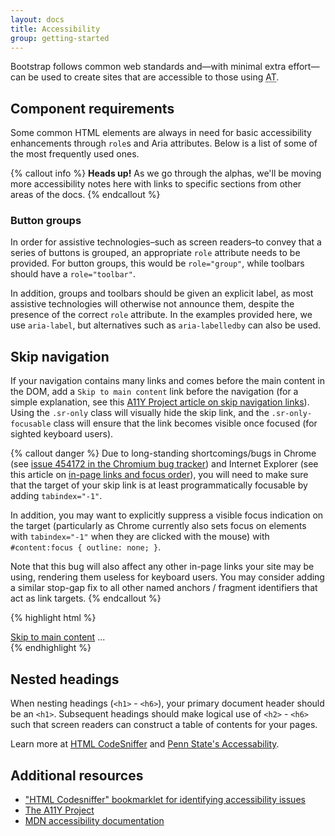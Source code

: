 ```yaml
---
layout: docs
title: Accessibility
group: getting-started
---
```


Bootstrap follows common web standards and—with minimal extra effort—can be used to create sites that are accessible to those using <abbr title="Assistive Technology" class="initialism">AT</abbr>.

## Component requirements

Some common HTML elements are always in need for basic accessibility enhancements through `role`s and Aria attributes. Below is a list of some of the most frequently used ones.

{% callout info %}
**Heads up!** As we go through the alphas, we'll be moving more accessibility notes here with links to specific sections from other areas of the docs.
{% endcallout %}

### Button groups

In order for assistive technologies–such as screen readers–to convey that a series of buttons is grouped, an appropriate `role` attribute needs to be provided. For button groups, this would be `role="group"`, while toolbars should have a `role="toolbar"`.

In addition, groups and toolbars should be given an explicit label, as most assistive technologies will otherwise not announce them, despite the presence of the correct `role` attribute. In the examples provided here, we use `aria-label`, but alternatives such as `aria-labelledby` can also be used.

## Skip navigation

If your navigation contains many links and comes before the main content in the DOM, add a `Skip to main content` link before the navigation (for a simple explanation, see this [A11Y Project article on skip navigation links](http://a11yproject.com/posts/skip-nav-links)). Using the `.sr-only` class will visually hide the skip link, and the <code>.sr-only-focusable</code> class will ensure that the link becomes visible once focused (for sighted keyboard users).

{% callout danger %}
Due to long-standing shortcomings/bugs in Chrome (see [issue 454172 in the Chromium bug tracker](https://code.google.com/p/chromium/issues/detail?id=454172 "Chromium bug tracker - Issue 454172: Focus Link Target (sequential focus navigation starting point)")) and Internet Explorer (see this article on [in-page links and focus order](http://accessibleculture.org/articles/2010/05/in-page-links/)), you will need to make sure that the target of your skip link is at least programmatically focusable by adding `tabindex="-1"`.

In addition, you may want to explicitly suppress a visible focus indication on the target (particularly as Chrome currently also sets focus on elements with `tabindex="-1"` when they are clicked with the mouse) with `#content:focus { outline: none; }`.

Note that this bug will also affect any other in-page links your site may be using, rendering them useless for keyboard users. You may consider adding a similar stop-gap fix to all other named anchors / fragment identifiers that act as link targets.
{% endcallout %}

{% highlight html %}
<body>
  <a href="#content" class="sr-only sr-only-focusable">Skip to main content</a>
  ...
  <div class="container" id="content" tabindex="-1">
    <!-- The main page content -->
  </div>
</body>
{% endhighlight %}

## Nested headings

When nesting headings (`<h1>` - `<h6>`), your primary document header should be an `<h1>`. Subsequent headings should make logical use of `<h2>` - `<h6>` such that screen readers can construct a table of contents for your pages.

Learn more at [HTML CodeSniffer](http://squizlabs.github.io/HTML_CodeSniffer/Standards/Section508/) and [Penn State's Accessability](http://accessibility.psu.edu/headings).

## Additional resources

- ["HTML Codesniffer" bookmarklet for identifying accessibility issues](https://github.com/squizlabs/HTML_CodeSniffer)
- [The A11Y Project](http://a11yproject.com/)
- [MDN accessibility documentation](https://developer.mozilla.org/en-US/docs/Accessibility)
